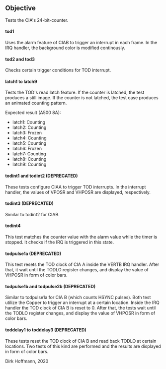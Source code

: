 ## Objective

Tests the CIA's 24-bit-counter.

#### tod1

Uses the alarm feature of CIAB to trigger an interrupt in each frame. In the IRQ handler, the background color is modified continously.

#### tod2 and tod3

Checks certain trigger conditions for TOD interrupt. 

#### latch1 to latch9

Tests the TOD's read latch feature. If the counter is latched, the test produces a still image. If the counter is not  latched, the test case produces an animated counting pattern.

Expected result (A500 8A): 

- latch1: Counting
- latch2: Counting
- latch3: Frozen
- latch4: Counting 
- latch5: Counting 
- latch6: Frozen
- latch7: Counting
- latch8: Counting
- latch9: Counting

#### todint1 and todint2 (DEPRECATED)

These tests configure CIAA to trigger TOD interrupts. In the interrupt handler, the values of VPOSR and VHPOSR are displayed, respectively.

#### todint3  (DEPRECATED)

Similar to todint2 for CIAB.

#### todint4

This test matches the counter value with the alarm value while the timer is stopped. It checks if the IRQ is triggered in this state. 

#### todpulse1a  (DEPRECATED)

This test resets the TOD clock of CIA A inside the VERTB IRQ handler. After that, it wait until the TODLO register changes, and display the value of VHPOSR in form of color bars. 

#### todpulse1b and todpulse2b  (DEPRECATED)

Similar to todpulse1a for CIA B (which counts HSYNC pulses). Both test utilize the Copper to trigger an interrupt at a certain location. Inside the IRQ handler the TOD clock of CIA B is reset to 0. After that, the tests wait until the TODLO register changes, and display the value of VHPOSR in form of color bars.

#### toddelay1 to toddelay3 (DEPRECATED)

These tests reset the TOD clock of CIA B and read back TODLO at certain locations. Two tests of this kind are performed and the results are displayed in form of color bars.


Dirk Hoffmann, 2020
